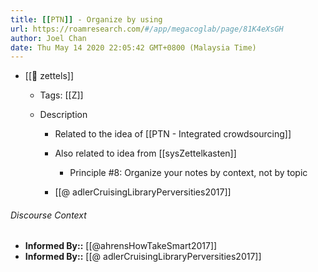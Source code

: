 ```yaml
---
title: [[PTN]] - Organize by using
url: https://roamresearch.com/#/app/megacoglab/page/81K4eXsGH
author: Joel Chan
date: Thu May 14 2020 22:05:42 GMT+0800 (Malaysia Time)
---
```


- [[🌲 zettels]]

    - Tags: [[Z]]

    - Description

        - Related to the idea of [[PTN - Integrated crowdsourcing]]

        - Also related to idea from [[sysZettelkasten]]

            - Principle #8: Organize your notes by context, not by topic

        - [[@ adlerCruisingLibraryPerversities2017]]

###### Discourse Context

- **Informed By::** [[@ahrensHowTakeSmart2017]]
- **Informed By::** [[@ adlerCruisingLibraryPerversities2017]]
